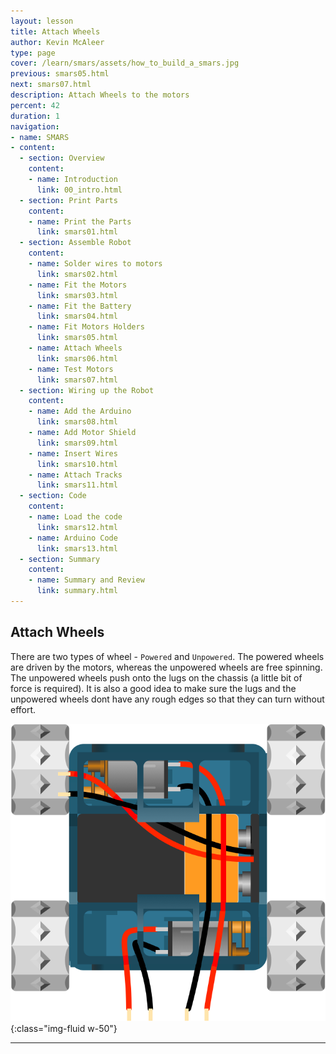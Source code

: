 ```yaml
---
layout: lesson
title: Attach Wheels
author: Kevin McAleer
type: page
cover: /learn/smars/assets/how_to_build_a_smars.jpg
previous: smars05.html
next: smars07.html
description: Attach Wheels to the motors
percent: 42
duration: 1
navigation:
- name: SMARS
- content:
  - section: Overview
    content:
    - name: Introduction
      link: 00_intro.html
  - section: Print Parts
    content:
    - name: Print the Parts
      link: smars01.html
  - section: Assemble Robot
    content:
    - name: Solder wires to motors
      link: smars02.html
    - name: Fit the Motors
      link: smars03.html
    - name: Fit the Battery
      link: smars04.html
    - name: Fit Motors Holders
      link: smars05.html
    - name: Attach Wheels
      link: smars06.html
    - name: Test Motors
      link: smars07.html
  - section: Wiring up the Robot
    content:
    - name: Add the Arduino
      link: smars08.html
    - name: Add Motor Shield
      link: smars09.html
    - name: Insert Wires
      link: smars10.html
    - name: Attach Tracks
      link: smars11.html
  - section: Code
    content:
    - name: Load the code
      link: smars12.html
    - name: Arduino Code
      link: smars13.html
  - section: Summary
    content:
    - name: Summary and Review
      link: summary.html
---
```



## Attach Wheels

There are two types of wheel - `Powered` and `Unpowered`. The powered wheels are driven by the motors, whereas the unpowered wheels are free spinning. The unpowered wheels push onto the lugs on the chassis (a little bit of force is required). It is also a good idea to make sure the lugs and the unpowered wheels dont have any rough edges so that they can turn without effort.  

![Attach Wheels](assets/wheels.png){:class="img-fluid w-50"}

---
